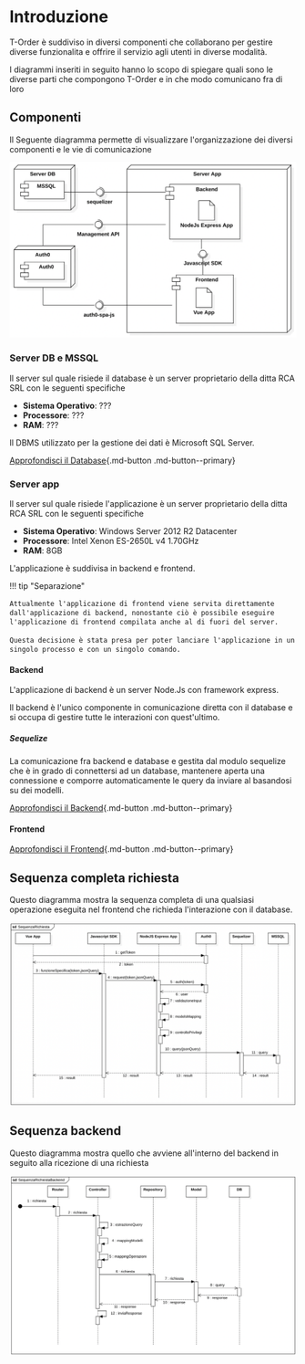 # Introduzione

T-Order è suddiviso in diversi componenti che collaborano per gestire diverse funzionalita e offrire il servizio agli utenti in diverse modalità.

I diagrammi inseriti in seguito hanno lo scopo di spiegare quali sono le diverse parti che compongono T-Order e in che modo comunicano fra di loro

## Componenti

Il Seguente diagramma permette di visualizzare l'organizzazione dei diversi componenti e le vie di comunicazione

![Diagramma dei componenti](assets/componenti.png)

### Server DB e MSSQL

Il server sul quale risiede il database è un server proprietario della ditta RCA SRL con le seguenti specifiche

- **Sistema Operativo**: ???
- **Processore**: ???
- **RAM**: ???

Il DBMS utilizzato per la gestione dei dati è Microsoft SQL Server.

[Approfondisci il Database](database){.md-button .md-button--primary}

### Server app

Il server sul quale risiede l'applicazione è un server proprietario della ditta RCA SRL con le seguenti specifiche

- **Sistema Operativo**: Windows Server 2012 R2 Datacenter
- **Processore**: Intel Xenon ES-2650L v4 1.70GHz
- **RAM**: 8GB

L'applicazione è suddivisa in backend e frontend.

!!! tip "Separazione"

    Attualmente l'applicazione di frontend viene servita direttamente dall'applicazione di backend, nonostante ciò è possibile eseguire l'applicazione di frontend compilata anche al di fuori del server.

    Questa decisione è stata presa per poter lanciare l'applicazione in un singolo processo e con un singolo comando.

#### Backend

L'applicazione di backend è un server Node.Js con framework express.

Il backend è l'unico componente in comunicazione diretta con il database e si occupa di gestire tutte le interazioni con quest'ultimo.

##### Sequelize

La comunicazione fra backend e database e gestita dal modulo sequelize che è in grado di connettersi ad un database, mantenere aperta una connessione e comporre automaticamente le query da inviare al basandosi su dei modelli.

[Approfondisci il Backend](backend){.md-button .md-button--primary}

#### Frontend

[Approfondisci il Frontend](frontend){.md-button .md-button--primary}

## Sequenza completa richiesta

Questo diagramma mostra la sequenza completa di una qualsiasi operazione eseguita nel frontend che richieda l'interazione con il database.

![Backend](assets/richiesta.png)

## Sequenza backend

Questo diagramma mostra quello che avviene all'interno del backend in seguito alla ricezione di una richiesta

![Backend](assets/richiesta-backend.png)
